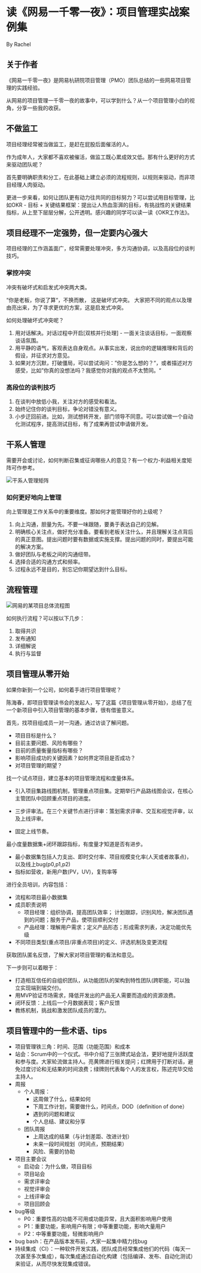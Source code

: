 # 读《网易一千零一夜》：项目管理实战案例集

By Rachel

## 关于作者

《网易一千零一夜》是网易杭研院项目管理（PMO）团队总结的一些网易项目管理的实践经验。

从网易的项目管理一千零一夜的故事中，可以学到什么？从一个项目管理小白的视角，分享一些我的收获。

## 不做监工

项目经理经常被当做监工，是赶在屁股后面催活的人。

作为成年人，大家都不喜欢被催活，做监工既心累成效又低。那有什么更好的方式来驱动团队呢？

首先要明确职责和分工，在此基础上建立必须的流程规则，以规则来驱动，而非项目经理人肉驱动。

更进一步来看，如何让团队更有动力往共同的目标努力？可以尝试用目标管理，比如OKR - 目标 + 关键结果框架：提出让人热血澎湃的目标，有挑战性的关键结果指标，从上至下层层分解，公开透明。感兴趣的同学可以读一读《OKR工作法》。

## 项目经理不一定强势，但一定要内心强大

项目经理的工作涵盖面广，经常需要处理冲突，多方沟通协调，以及高段位的谈判技巧。

### 掌控冲突

冲突有破坏式和启发式冲突两大类。

“你是老板，你说了算“，不换而散， 这是破坏式冲突。
大家把不同的观点以及理由亮出来，为了寻求更优的方案，这是启发式冲突。

如何处理破坏式冲突呢？

1. 用对话解决。对话过程中开启[双核并行处理] - 一面关注谈话目标，一面观察谈话氛围。
2. 用平静的语气，客观表达自身观点。从事实出发，说出你的逻辑推理和背后的假设，并征求对方意见。
3. 如果对方沉默，打破僵局，可以尝试询问：”你是怎么想的？“，或者描述对方感受，比如”你真的没想法吗？我感觉你对我的观点不太赞同。“

### 高段位的谈判技巧

1. 在谈判中放低小我，关注对方的感受和看法。
2. 始终记住你的谈判目标，争论对错没有意义。
3. 小步迂回前进。比如，测试想转开发，部门领导不同意。可以尝试做一个自动化测试程序，提高测试目标，有了成果再尝试申请做开发。

## 干系人管理

需要开会或讨论，如何判断召集或征询哪些人的意见？有一个权力-利益相关度矩阵可作参考。

![干系人管理矩阵](http://p319p95sa.bkt.clouddn.com/power-interest.jpeg)

### 如何更好地向上管理

向上管理是工作关系中的重要维度。那如何才能管理好你的上级呢？

1. 向上沟通，胆量为先。不要一味跟随，要勇于表达自己的见解。
2. 明确核心关注点，做好充分准备。要看到老板关注什么，并且理解关注点背后的真正意图。提出问题时要有数据或实施支撑。提出问题的同时，要提出可能的解决方案。
3. 做好团队与老板之间的沟通纽带。
4. 选择合适的沟通方式和频率。
5. 过程永远不是目的，别忘记你期望达到什么目标。

## 流程管理

![网易的某项目总体流程图](http://p319p95sa.bkt.clouddn.com/overral-workflow.jpg)

如何执行流程？可以按以下几步：

1. 取得共识
2. 发布通知
3. 详细解说
4. 执行与监督

## 项目管理从零开始

如果你新到一个公司，如何着手进行项目管理呢？

陈海春，即项目管理读书会的发起人，写了这篇《项目管理从零开始》，总结了在一个新项目中引入项目管理的基本步骤，很有借鉴意义。

首先，找项目组成员一对一沟通，通过访谈了解问题。

* 项目目标是什么？
* 目前主要问题、风险有哪些？
* 目前的质量衡量指标有哪些？
* 影响项目成功的关键因素？如何界定项目是否成功？
* 对项目管理的期望？

找一个试点项目，建立基本的项目管理流程和度量体系。

* 引入项目集路线图机制，管理重点项目集。定期举行产品路线图会议，在核心主管团队中回顾重点项目的进度。

* 三步评审法。在三个关键节点进行评审：策划需求评审、交互和视觉评审，以及上线评审。

* 固定上线节奏。

最小度量数据集+闭环跟踪指标，有度量才知道是否有进步。

* 最小数据集包括人力支出、即时交付率、项目规模变化率(人天或者故事点)，以及线上bug(p0,p1,p2)
* 指标如营收，新用户数(PV，UV)，复购率等

进行全员培训，内容包括：

* 流程和项目最小数据集
* 成员职责说明
  * 项目经理：组织协调，提高团队效率； 计划跟踪，识别风险，解决团队遇到的问题；服务于产品，使项目顺利交付
  * 产品经理：理解用户需求；定义产品形态；形成需求列表，决定功能优先级
* 不同项目类型(重点项目/非重点项目)的定义、评选机制及变更流程

获取团队匿名反馈，了解大家对项目管理的看法和意见。

下一步则可以着眼于：

* 打造相互信任的自组织团队，从功能团队的架构到特性团队(跨职能，可以独立实现端到端交付)。
* 用MVP验证市场需求，降低开发出的产品无人需要而造成的资源浪费。
* 闭环反馈：上线后一个月数据表现；客户反馈
* 教练机制，挑战和激发团队成员的潜力。


## 项目管理中的一些术语、tips

* 项目管理铁三角：时间、范围（功能范围）和成本
* 站会：Scrum中的一个仪式。书中介绍了三张牌式站会法，更好地提升活跃度和参与度。大家轮流做主持人。亮黄牌进行相关提问；红牌用于打断对话，避免过度讨论和无结果的时间浪费；绿牌则代表每个人的发言权，陈述完毕交给主持人。
* 周报
  * 个人周报：
    * 这周做了什么，结果如何
    * 下周工作计划，需要做什么，时间点，DOD（definition of done）
    * 遇到的问题和建议
    * 个人总结、建议和分享
  * 团队周报
    * 上周达成的结果（与计划差距、改进计划）
    * 未来一段时间规划（时间点，预期结果）
    * 风险、需要的协助
* 项目主要会议
  * 启动会：为什么做，项目目标
  * 项目站会
  * 需求评审会
  * 视觉评审会
  * 上线评审会
  * 项目回顾会
* bug等级
  * P0：重要性高的功能不可用或功能异常，且大面积影响用户使用
  * P1：重要功能，影响用户有限；中等重要功能，影响大量用户
  * P2：中等重要功能，轻微影响用户
* bug bash：在产品版本发布前，大家一起集中精力找bug
* 持续集成（CI）：一种软件开发实践，团队成员经常集成他们的代码（每天一次甚至多次集成），每次集成通过自动化构建（包括编译、发布、自动化测试）来验证，从而尽快发现集成错误。


